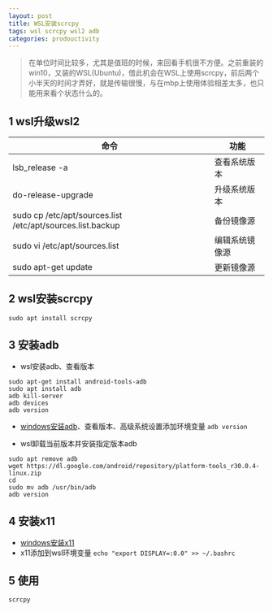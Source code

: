 ```yaml
---
layout: post
title: WSL安装scrcpy
tags: wsl scrcpy wsl2 adb
categories: prodouctivity
---
```


> 在单位时间比较多，尤其是值班的时候，来回看手机很不方便。之前重装的win10，又装的WSL(Ubuntu)，借此机会在WSL上使用scrcpy，前后两个小半天的时间才弄好，就是传输很慢，与在mbp上使用体验相差太多，也只能用来看个状态什么的。

## 1 wsl升级wsl2
命令 | 功能
-- | --
lsb_release -a | 查看系统版本
do-release-upgrade | 升级系统版本
sudo cp /etc/apt/sources.list /etc/apt/sources.list.backup | 备份镜像源
sudo vi /etc/apt/sources.list | 编辑系统镜像源
sudo apt-get update | 更新镜像源

## 2 wsl安装scrcpy
`sudo apt install scrcpy`

## 3 安装adb
* wsl安装adb、查看版本
```
sudo apt-get install android-tools-adb
sudo apt install adb
adb kill-server
adb devices
adb version
```

* [windows安装adb](https://dl.google.com/android/repository/platform-tools-latest-windows.zip)、查看版本、高级系统设置添加环境变量
`adb version`

* wsl卸载当前版本并安装指定版本adb
```
sudo apt remove adb
wget https://dl.google.com/android/repository/platform-tools_r30.0.4-linux.zip
cd
sudo mv adb /usr/bin/adb
adb version
```

## 4 安装x11
* [windows安装x11](https://sourceforge.net/projects/xming/files/latest/download11)
* x11添加到wsl环境变量
`echo "export DISPLAY=:0.0" >> ~/.bashrc`


## 5 使用
`scrcpy`